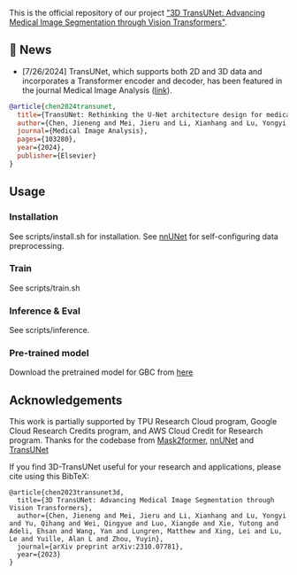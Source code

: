

This is the official repository of our project ["3D TransUNet: Advancing Medical Image Segmentation through Vision Transformers"](https://arxiv.org/abs/2310.07781). 

## 📰 News

- [7/26/2024] TransUNet, which supports both 2D and 3D data and incorporates a Transformer encoder and decoder, has been featured in the journal Medical Image Analysis ([link](https://www.sciencedirect.com/science/article/pii/S1361841524002056)).
```bibtex
@article{chen2024transunet,
  title={TransUNet: Rethinking the U-Net architecture design for medical image segmentation through the lens of transformers},
  author={Chen, Jieneng and Mei, Jieru and Li, Xianhang and Lu, Yongyi and Yu, Qihang and Wei, Qingyue and Luo, Xiangde and Xie, Yutong and Adeli, Ehsan and Wang, Yan and others},
  journal={Medical Image Analysis},
  pages={103280},
  year={2024},
  publisher={Elsevier}
}
```
## Usage

### Installation

See scripts/install.sh for installation. See [nnUNet](https://github.com/MIC-DKFZ/nnUNet) for self-configuring data preprocessing.

### Train

See scripts/train.sh

### Inference & Eval

See scripts/inference.

### Pre-trained model

Download the pretrained model for GBC from [here](https://drive.google.com/file/d/1-YjynFICW5N3BOG57R1sgeSwXH-8XpUt/view?usp=sharing)


## Acknowledgements

This work is partially supported by TPU Research Cloud program, Google Cloud Research Credits program, and AWS Cloud Credit for Research program. Thanks for the codebase from [Mask2former](https://github.com/facebookresearch/Mask2Former), [nnUNet](https://github.com/MIC-DKFZ/nnUNet) and [TransUNet](https://github.com/Beckschen/TransUNet)


If you find 3D-TransUNet useful for your research and applications, please cite using this BibTeX:

```
@article{chen2023transunet3d,
  title={3D TransUNet: Advancing Medical Image Segmentation through Vision Transformers},
  author={Chen, Jieneng and Mei, Jieru and Li, Xianhang and Lu, Yongyi and Yu, Qihang and Wei, Qingyue and Luo, Xiangde and Xie, Yutong and Adeli, Ehsan and Wang, Yan and Lungren, Matthew and Xing, Lei and Lu, Le and Yuille, Alan L and Zhou, Yuyin},
  journal={arXiv preprint arXiv:2310.07781},
  year={2023}
}
```
